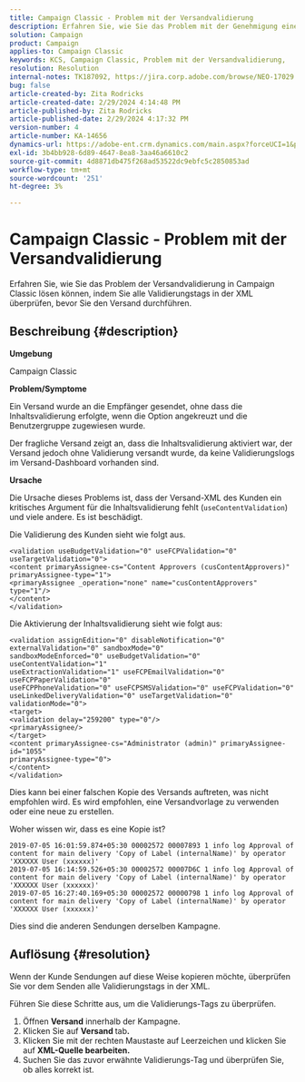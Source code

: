 ```yaml
---
title: Campaign Classic - Problem mit der Versandvalidierung
description: Erfahren Sie, wie Sie das Problem mit der Genehmigung eines Versands unter Campaign Classic lösen können.
solution: Campaign
product: Campaign
applies-to: Campaign Classic
keywords: KCS, Campaign Classic, Problem mit der Versandvalidierung,
resolution: Resolution
internal-notes: TK187092, https://jira.corp.adobe.com/browse/NEO-17029
bug: false
article-created-by: Zita Rodricks
article-created-date: 2/29/2024 4:14:48 PM
article-published-by: Zita Rodricks
article-published-date: 2/29/2024 4:17:32 PM
version-number: 4
article-number: KA-14656
dynamics-url: https://adobe-ent.crm.dynamics.com/main.aspx?forceUCI=1&pagetype=entityrecord&etn=knowledgearticle&id=098836a3-1dd7-ee11-9079-6045bd0065f9
exl-id: 3b4bb928-6d89-4647-8ea8-3aa46a6610c2
source-git-commit: 4d8871db475f268ad53522dc9ebfc5c2850853ad
workflow-type: tm+mt
source-wordcount: '251'
ht-degree: 3%

---
```


# Campaign Classic - Problem mit der Versandvalidierung


Erfahren Sie, wie Sie das Problem der Versandvalidierung in Campaign Classic lösen können, indem Sie alle Validierungstags in der XML überprüfen, bevor Sie den Versand durchführen.

## Beschreibung {#description}


<b>Umgebung</b>

Campaign Classic



<b>Problem/Symptome</b>

Ein Versand wurde an die Empfänger gesendet, ohne dass die Inhaltsvalidierung erfolgte, wenn die Option angekreuzt und die Benutzergruppe zugewiesen wurde.

Der fragliche Versand zeigt an, dass die Inhaltsvalidierung aktiviert war, der Versand jedoch ohne Validierung versandt wurde, da keine Validierungslogs im Versand-Dashboard vorhanden sind.



<b>Ursache</b>

Die Ursache dieses Problems ist, dass der Versand-XML des Kunden ein kritisches Argument für die Inhaltsvalidierung fehlt (`useContentValidation`) und viele andere. Es ist beschädigt.

Die Validierung des Kunden sieht wie folgt aus.




```
<validation useBudgetValidation="0" useFCPValidation="0" useTargetValidation="0">
<content primaryAssignee-cs="Content Approvers (cusContentApprovers)" primaryAssignee-type="1">
<primaryAssignee _operation="none" name="cusContentApprovers" type="1"/>
</content>
</validation>
```




Die Aktivierung der Inhaltsvalidierung sieht wie folgt aus:




```
<validation assignEdition="0" disableNotification="0" externalValidation="0" sandboxMode="0"
sandboxModeEnforced="0" useBudgetValidation="0" useContentValidation="1"
useExtractionValidation="1" useFCPEmailValidation="0" useFCPPaperValidation="0"
useFCPPhoneValidation="0" useFCPSMSValidation="0" useFCPValidation="0"
useLinkedDeliveryValidation="0" useTargetValidation="0" validationMode="0">
<target>
<validation delay="259200" type="0"/>
<primaryAssignee/>
</target>
<content primaryAssignee-cs="Administrator (admin)" primaryAssignee-id="1055"
primaryAssignee-type="0">
</content>
</validation>
```




Dies kann bei einer falschen Kopie des Versands auftreten, was nicht empfohlen wird. Es wird empfohlen, eine Versandvorlage zu verwenden oder eine neue zu erstellen.

Woher wissen wir, dass es eine Kopie ist?




```
2019-07-05 16:01:59.874+05:30 00002572 00007893 1 info log Approval of content for main delivery 'Copy of Label (internalName)' by operator 'XXXXXX User (xxxxxx)'
2019-07-05 16:14:59.526+05:30 00002572 00007D6C 1 info log Approval of content for main delivery 'Copy of Label (internalName)' by operator 'XXXXXX User (xxxxxx)'
2019-07-05 16:27:40.169+05:30 00002572 00000798 1 info log Approval of content for main delivery 'Copy of Label (internalName)' by operator 'XXXXXX User (xxxxxx)'
```




Dies sind die anderen Sendungen derselben Kampagne.


## Auflösung {#resolution}


Wenn der Kunde Sendungen auf diese Weise kopieren möchte, überprüfen Sie vor dem Senden alle Validierungstags in der XML.

Führen Sie diese Schritte aus, um die Validierungs-Tags zu überprüfen.

1. Öffnen <b>Versand</b> innerhalb der Kampagne.
2. Klicken Sie auf <b>Versand </b>tab<b>.</b>
3. Klicken Sie mit der rechten Maustaste auf Leerzeichen und klicken Sie auf <b>XML-Quelle bearbeiten.</b>
4. Suchen Sie das zuvor erwähnte Validierungs-Tag und überprüfen Sie, ob alles korrekt ist.
